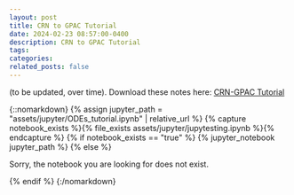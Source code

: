 ```yaml
---
layout: post
title: CRN to GPAC Tutorial
date: 2024-02-23 08:57:00-0400
description: CRN to GPAC Tutorial
tags: 
categories: 
related_posts: false
---
```


(to be updated, over time). Download these notes here: [CRN-GPAC Tutorial]("https://andrei-migunov.github.io/assets/jupyter/ODEs_tutorial.ipynb")

{::nomarkdown}
{% assign jupyter_path = "assets/jupyter/ODEs_tutorial.ipynb" | relative_url %}
{% capture notebook_exists %}{% file_exists assets/jupyter/jupytesting.ipynb %}{% endcapture %}
{% if notebook_exists == "true" %}
    {% jupyter_notebook jupyter_path %}
{% else %}
    <p>Sorry, the notebook you are looking for does not exist.</p>
{% endif %}
{:/nomarkdown}